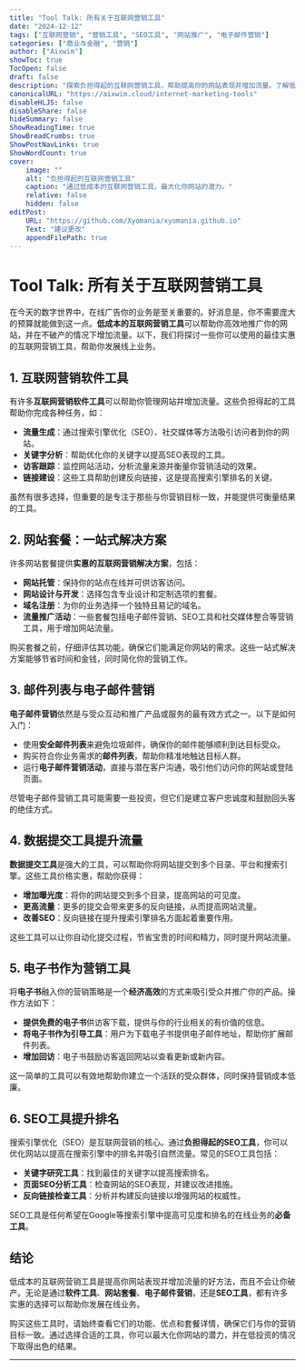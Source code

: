 ```yaml
---
title: "Tool Talk: 所有关于互联网营销工具"
date: "2024-12-12"
tags: ["互联网营销", "营销工具", "SEO工具", "网站推广", "电子邮件营销"]
categories: ["商业与金融", "营销"]
author: ["Aixwim"]
showToc: true
TocOpen: false
draft: false
description: "探索负担得起的互联网营销工具，帮助提高你的网站表现并增加流量。了解低成本的电子邮件营销、SEO等解决方案。"
canonicalURL: "https://aixwim.cloud/internet-marketing-tools"
disableHLJS: false
disableShare: false
hideSummary: false
ShowReadingTime: true
ShowBreadCrumbs: true
ShowPostNavLinks: true
ShowWordCount: true
cover:
    image: ""
    alt: "负担得起的互联网营销工具"
    caption: "通过低成本的互联网营销工具，最大化你网站的潜力。"
    relative: false
    hidden: false
editPost:
    URL: "https://github.com/Xyomania/xyomania.github.io"
    Text: "建议更改"
    appendFilePath: true
---
```


# Tool Talk: 所有关于互联网营销工具

在今天的数字世界中，在线广告你的业务是至关重要的。好消息是，你不需要庞大的预算就能做到这一点。**低成本的互联网营销工具**可以帮助你高效地推广你的网站，并在不破产的情况下增加流量。以下，我们将探讨一些你可以使用的最佳实惠的互联网营销工具，帮助你发展线上业务。

## 1. **互联网营销软件工具**

有许多**互联网营销软件工具**可以帮助你管理网站并增加流量。这些负担得起的工具帮助你完成各种任务，如：

- **流量生成**：通过搜索引擎优化（SEO）、社交媒体等方法吸引访问者到你的网站。
- **关键字分析**：帮助优化你的关键字以提高SEO表现的工具。
- **访客跟踪**：监控网站活动，分析流量来源并衡量你营销活动的效果。
- **链接建设**：这些工具帮助创建反向链接，这是提高搜索引擎排名的关键。

虽然有很多选择，但重要的是专注于那些与你营销目标一致，并能提供可衡量结果的工具。

## 2. **网站套餐：一站式解决方案**

许多网站套餐提供**实惠的互联网营销解决方案**，包括：

- **网站托管**：保持你的站点在线并可供访客访问。
- **网站设计与开发**：选择包含专业设计和定制选项的套餐。
- **域名注册**：为你的业务选择一个独特且易记的域名。
- **流量推广活动**：一些套餐包括电子邮件营销、SEO工具和社交媒体整合等营销工具，用于增加网站流量。

购买套餐之前，仔细评估其功能，确保它们能满足你网站的需求。这些一站式解决方案能够节省时间和金钱，同时简化你的营销工作。

## 3. **邮件列表与电子邮件营销**

**电子邮件营销**依然是与受众互动和推广产品或服务的最有效方式之一。以下是如何入门：

- 使用**安全邮件列表**来避免垃圾邮件，确保你的邮件能够顺利到达目标受众。
- 购买符合你业务需求的**邮件列表**，帮助你精准地触达目标人群。
- 运行**电子邮件营销活动**，直接与潜在客户沟通，吸引他们访问你的网站或登陆页面。

尽管电子邮件营销工具可能需要一些投资，但它们是建立客户忠诚度和鼓励回头客的绝佳方式。

## 4. **数据提交工具提升流量**

**数据提交工具**是强大的工具，可以帮助你将网站提交到多个目录、平台和搜索引擎。这些工具价格实惠，帮助你获得：

- **增加曝光度**：将你的网站提交到多个目录，提高网站的可见度。
- **更高流量**：更多的提交会带来更多的反向链接，从而提高网站流量。
- **改善SEO**：反向链接在提升搜索引擎排名方面起着重要作用。

这些工具可以让你自动化提交过程，节省宝贵的时间和精力，同时提升网站流量。

## 5. **电子书作为营销工具**

将**电子书**融入你的营销策略是一个**经济高效**的方式来吸引受众并推广你的产品。操作方法如下：

- **提供免费的电子书**供访客下载，提供与你的行业相关的有价值的信息。
- **将电子书作为引导工具**：用户为下载电子书提供电子邮件地址，帮助你扩展邮件列表。
- **增加回访**：电子书鼓励访客返回网站以查看更新或新内容。

这一简单的工具可以有效地帮助你建立一个活跃的受众群体，同时保持营销成本低廉。

## 6. **SEO工具提升排名**

搜索引擎优化（SEO）是互联网营销的核心。通过**负担得起的SEO工具**，你可以优化网站以提高在搜索引擎中的排名并吸引自然流量。常见的SEO工具包括：

- **关键字研究工具**：找到最佳的关键字以提高搜索排名。
- **页面SEO分析工具**：检查网站的SEO表现，并建议改进措施。
- **反向链接检查工具**：分析并构建反向链接以增强网站的权威性。

SEO工具是任何希望在Google等搜索引擎中提高可见度和排名的在线业务的**必备工具**。

## 结论

低成本的互联网营销工具是提高你网站表现并增加流量的好方法，而且不会让你破产。无论是通过**软件工具**、**网站套餐**、**电子邮件营销**，还是**SEO工具**，都有许多实惠的选择可以帮助你发展在线业务。

购买这些工具时，请始终查看它们的功能、优点和套餐详情，确保它们与你的营销目标一致。通过选择合适的工具，你可以最大化你网站的潜力，并在低投资的情况下取得出色的结果。

---
